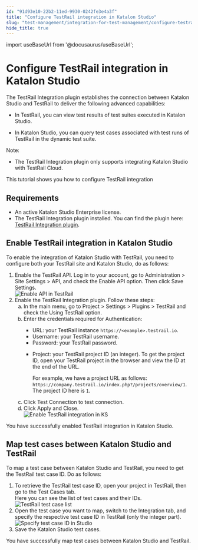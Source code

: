 ```yaml
---
id: "91d93e10-22b2-11ed-9930-0242fe3e4a3f"
title: "Configure TestRail integration in Katalon Studio"
slug: "test-management/integration-for-test-management/configure-testrail-integration-in-katalon-studio"
hide_title: true
---
```

import useBaseUrl from '@docusaurus/useBaseUrl';


# <a id="id" class="anchor_top_offset"/><a id="ariaid-title1" class="anchor_top_offset"/>Configure TestRail integration in <span xmlns="http://www.w3.org/1999/xhtml" className="ph">Katalon Studio</span>  

<p xmlns="http://www.w3.org/1999/xhtml" className="p">The <span className="ph uicontrol">TestRail Integration</span> plugin establishes the connection between <span className="ph">Katalon Studio</span> and TestRail to deliver the following advanced capabilities:</p> 
<ul xmlns="http://www.w3.org/1999/xhtml" className="ul"><li className="li">In TestRail, you can view test results of test suites executed in <span className="ph">Katalon Studio</span>.</li><li className="li"><p className="p">In <span className="ph">Katalon Studio</span>, you can query test cases associated with test runs of TestRail in the dynamic test suite. </p></li></ul> 
<div xmlns="http://www.w3.org/1999/xhtml" className="note note note_note"><span className="note__title">Note:</span> <ul className="ul"><li className="li"><p className="p">The <span className="ph uicontrol">TestRail Integration</span> plugin only supports integrating Katalon Studio with TestRail Cloud.</p></li></ul></div>
<p xmlns="http://www.w3.org/1999/xhtml" className="p">This tutorial shows you how to configure TestRail integration</p> 

## Requirements

<div xmlns="http://www.w3.org/1999/xhtml" className="p"><ul className="ul"><li className="li">An active <span className="ph">Katalon Studio Enterprise</span> license.</li><li className="li">The <span className="ph uicontrol">TestRail Integration</span> plugin installed. You can find the plugin here: <a className="xref j-external-link" href="https://store.katalon.com/product/13/TestRail-Integration" target="_blank">TestRail Integration plugin</a>.</li></ul></div>

## <a id="task-1396" class="anchor_top_offset"/>Enable TestRail integration in <span xmlns="http://www.w3.org/1999/xhtml" className="ph">Katalon Studio</span> 

<section xmlns="http://www.w3.org/1999/xhtml" className="section context">To enable the integration of <span className="ph">Katalon Studio</span> with TestRail, you need to configure both your TestRail site and <span className="ph">Katalon Studio</span>, do as follows:</section> 
<ol xmlns="http://www.w3.org/1999/xhtml" className="ol steps"><li className="li step stepexpand"><span className="ph cmd">Enable the TestRail API. Log in to your account, go to <span className="ph uicontrol">Administration</span> &gt; <span className="ph uicontrol">Site Settings</span> &gt; <span className="ph uicontrol">API</span>, and check the <span className="ph uicontrol">Enable API</span> option. Then click <span className="ph uicontrol">Save Settings</span>.</span><div className="itemgroup info"><img className="image" src={useBaseUrl("/91d45c10-22b2-11ed-9930-0242fe3e4a3f.png")} alt="Enable API in TestRail" /></div></li><li className="li step stepexpand"><span className="ph cmd">Enable the <span className="ph uicontrol">TestRail Integration</span> plugin. Follow these steps:</span><ol type="a" className="ol substeps"><li className="li substep substepexpand"><span className="ph cmd">In the main menu, go to <span className="ph uicontrol">Project</span> &gt; <span className="ph uicontrol">Settings</span> &gt; <span className="ph uicontrol">Plugins</span> &gt; <span className="ph uicontrol">TestRail</span> and check the <span className="ph uicontrol">Using TestRail</span> option.</span></li><li className="li substep substepexpand"><span className="ph cmd">Enter the credentials required for <span className="ph uicontrol">Authentication</span>:</span><div className="itemgroup info"><ul className="ul"><li className="li"><span className="ph uicontrol">URL</span>: your TestRail instance <code className="ph codeph">https://&lt;example&gt;.testrail.io</code>.</li><li className="li"><span className="ph uicontrol">Username</span>: your TestRail username.</li><li className="li"><span className="ph uicontrol">Password</span>: your TestRail password.</li><li className="li"><p className="p"><span className="ph uicontrol">Project</span>: your TestRail project ID (an integer). To get the project ID, open your TestRail project in the browser and view the ID at the end of the URL.</p><p className="p">For example, we have a project URL as follows: <code className="ph codeph">https://company.testrail.io/index.php?/projects/overview/1</code>. The project ID here is <code className="ph codeph">1</code>.</p></li></ul></div></li><li className="li substep substepexpand"><span className="ph cmd">Click <span className="ph uicontrol">Test Connection</span> to test connection.</span></li><li className="li substep substepexpand"><span className="ph cmd">Click <span className="ph uicontrol">Apply and Close</span>.</span><div className="itemgroup stepxmp"><img className="image" src={useBaseUrl("/91d32390-22b2-11ed-9930-0242fe3e4a3f.png")} alt="Enable TestRail integration in KS" /></div></li></ol></li></ol> 
<section xmlns="http://www.w3.org/1999/xhtml" className="section result">You have successfully enabled TestRail integration in <span className="ph">Katalon Studio</span>.</section> 

## <a id="task-632" class="anchor_top_offset"/>Map test cases between <span xmlns="http://www.w3.org/1999/xhtml" className="ph">Katalon Studio</span>  and TestRail

<section xmlns="http://www.w3.org/1999/xhtml" className="section context">To map a test case between <span className="ph">Katalon Studio</span> and TestRail, you need to get the TestRail test case ID. Do as follows:</section> 
<ol xmlns="http://www.w3.org/1999/xhtml" className="ol steps"><li className="li step stepexpand"><span className="ph cmd">To retrieve the TestRail test case ID, open your project in TestRail, then go to the <span className="ph uicontrol">Test Cases</span> tab.</span><div className="itemgroup info">Here you can see the list of test cases and their IDs.</div><div className="itemgroup info"><img className="image" src={useBaseUrl("/91d19cf0-22b2-11ed-9930-0242fe3e4a3f.png")} alt="TestRail test case list" /></div></li><li className="li step stepexpand"><span className="ph cmd">Open the test case you want to map, switch to the <span className="ph uicontrol">Integration</span> tab, and specify the respective test case ID in TestRail (only the integer part).</span><div className="itemgroup info"><img className="image" src={useBaseUrl("/91d06470-22b2-11ed-9930-0242fe3e4a3f.png")} alt="Specify test case ID in Studio" /></div></li><li className="li step stepexpand"><span className="ph cmd">Save the <span className="ph">Katalon Studio</span> test cases.</span></li></ol> 
<section xmlns="http://www.w3.org/1999/xhtml" className="section result">You have successfully map test cases between <span className="ph">Katalon Studio</span> and TestRail.</section> 
